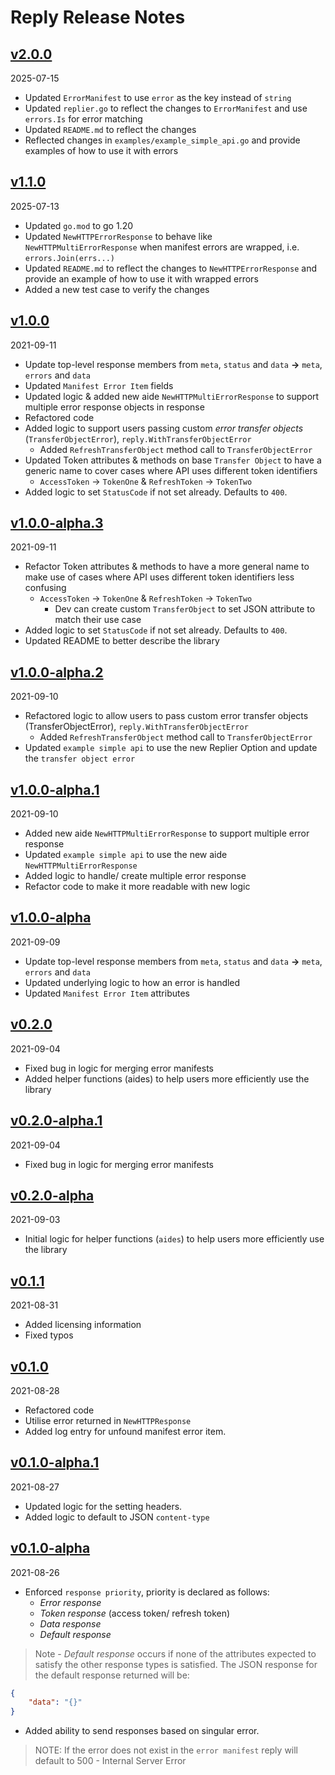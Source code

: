 # Reply Release Notes

## [v2.0.0](https://github.com/ooaklee/reply/releases/tag/v2.0.0)
2025-07-15

* Updated `ErrorManifest` to use `error` as the key instead of `string`
* Updated `replier.go` to reflect the changes to `ErrorManifest` and use `errors.Is` for error matching
* Updated `README.md` to reflect the changes
* Reflected changes in `examples/example_simple_api.go` and provide examples of how to use it with errors

## [v1.1.0](https://github.com/ooaklee/reply/releases/tag/v1.1.0)
2025-07-13

* Updated `go.mod` to go 1.20
* Updated `NewHTTPErrorResponse` to behave like `NewHTTPMultiErrorResponse` when manifest errors are wrapped, i.e. `errors.Join(errs...)`
* Updated `README.md` to reflect the changes to `NewHTTPErrorResponse` and provide an example of how to use it with wrapped errors
* Added a new test case to verify the changes

## [v1.0.0](https://github.com/ooaklee/reply/releases/tag/v1.0.0)
2021-09-11

* Update top-level response members from `meta`, `status` and `data` **->** `meta`, `errors` and `data`
* Updated `Manifest Error Item` fields
* Updated logic & added new aide `NewHTTPMultiErrorResponse` to support multiple error response objects in response
* Refactored code
* Added logic to support users passing custom *error transfer objects* (`TransferObjectError`), `reply.WithTransferObjectError`
  * Added `RefreshTransferObject` method call to `TransferObjectError`
* Updated Token attributes & methods on base `Transfer Object` to have a generic name to cover cases where API uses different token identifiers
  * `AccessToken` -> `TokenOne` & `RefreshToken` -> `TokenTwo`
* Added logic to set `StatusCode` if not set already. Defaults to `400`.
  
## [v1.0.0-alpha.3](https://github.com/ooaklee/reply/releases/tag/v1.0.0-alpha.3)
2021-09-11

* Refactor Token attributes & methods to have a more general name to make use of cases where API uses different token identifiers less confusing
  * `AccessToken` -> `TokenOne` & `RefreshToken` -> `TokenTwo`
    * Dev can create custom `TransferObject` to set JSON attribute to match their use case
* Added logic to set `StatusCode` if not set already. Defaults to `400`.
* Updated README to better describe the library

## [v1.0.0-alpha.2](https://github.com/ooaklee/reply/releases/tag/v1.0.0-alpha.2)
2021-09-10

* Refactored logic to allow users to pass custom error transfer objects (TransferObjectError), `reply.WithTransferObjectError`
  * Added `RefreshTransferObject` method call to `TransferObjectError`
* Updated `example simple api` to use the new Replier Option and update the `transfer object error`

## [v1.0.0-alpha.1](https://github.com/ooaklee/reply/releases/tag/v1.0.0-alpha.1)
2021-09-10

* Added new aide `NewHTTPMultiErrorResponse` to support multiple error response
* Updated `example simple api` to use the new aide `NewHTTPMultiErrorResponse`
* Added logic to handle/ create multiple error response
* Refactor code to make it more readable with new logic

## [v1.0.0-alpha](https://github.com/ooaklee/reply/releases/tag/v1.0.0-alpha)
2021-09-09

* Update top-level response members from `meta`, `status` and `data` **->** `meta`, `errors` and `data`
* Updated underlying logic to how an error is handled
* Updated `Manifest Error Item` attributes

## [v0.2.0](https://github.com/ooaklee/reply/releases/tag/v0.2.0)
2021-09-04

* Fixed bug in logic for merging error manifests
* Added helper functions (aides) to help users more efficiently use the library

## [v0.2.0-alpha.1](https://github.com/ooaklee/reply/releases/tag/v0.2.0-alpha.1)
2021-09-04

* Fixed bug in logic for merging error manifests

## [v0.2.0-alpha](https://github.com/ooaklee/reply/releases/tag/v0.2.0-alpha)
2021-09-03

* Initial logic for helper functions (`aides`) to help users more efficiently use the library

## [v0.1.1](https://github.com/ooaklee/reply/releases/tag/v0.1.1)
2021-08-31

* Added licensing information
* Fixed typos

## [v0.1.0](https://github.com/ooaklee/reply/releases/tag/v0.1.0)
2021-08-28

* Refactored code
* Utilise error returned in `NewHTTPResponse`
* Added log entry for unfound manifest error item.

## [v0.1.0-alpha.1](https://github.com/ooaklee/reply/releases/tag/v0.1.0-alpha.1)
2021-08-27

* Updated logic for the setting headers.
* Added logic to default to JSON `content-type`

## [v0.1.0-alpha](https://github.com/ooaklee/reply/releases/tag/v0.1.0-alpha)
2021-08-26

* Enforced `response priority`, priority is declared as follows:
  - *Error response*
  - *Token response* (access token/ refresh token)
  - *Data response*
  - *Default response*
> Note - *Default response* occurs if none of the attributes expected to satisfy the other response types is satisfied. The JSON response for the default response returned will be:
```json
{
    "data": "{}"
}
```
* Added ability to send responses based on singular error. 
> NOTE: If the error does not exist in the `error manifest` reply will default to 500 - Internal Server Error